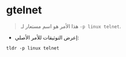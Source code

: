 # gtelnet

> هذا الأمر هو اسم مستعار لـ `-p linux telnet`.

- إعرض التوثيقات للأمر الأصلي:

`tldr -p linux telnet`
